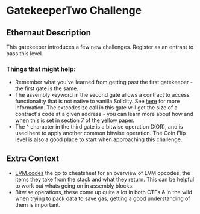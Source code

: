 # GatekeeperTwo Challenge

## Ethernaut Description

This gatekeeper introduces a few new challenges. Register as an entrant to pass this level.

### Things that might help:
- Remember what you've learned from getting past the first gatekeeper - the first gate is the same.
- The assembly keyword in the second gate allows a contract to access functionality that is not native to vanilla Solidity. See [here](https://docs.soliditylang.org/en/v0.4.23/assembly.html) for more information. The extcodesize call in this gate will get the size of a contract's code at a given address - you can learn more about how and when this is set in section 7 of [the yellow paper](https://ethereum.github.io/yellowpaper/paper.pdf).
- The ^ character in the third gate is a bitwise operation (XOR), and is used here to apply another common bitwise operation. The Coin Flip level is also a good place to start when approaching this challenge.

## Extra Context
- [EVM.codes](https://www.evm.codes/) the go to cheatsheet for an overview of EVM opcodes, the items they take from the stack and what they return. This can be helpful to work out whats going on in assembly blocks.
- Bitwise operations, these come up quite a lot in both CTFs & in the wild when trying to pack data to save gas, getting a good understanding of them is important.